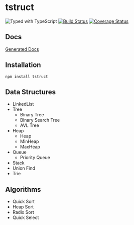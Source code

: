 # tstruct
<!-- Badges -->
![Typed with TypeScript](https://flat.badgen.net/badge/icon/Typed?icon=typescript&label&labelColor=blue&color=555555)
[![Build Status](https://travis-ci.org/powerofsoul/tstruct.svg?branch=master)](https://travis-ci.org/powerofsoul/tstruct)
[![Coverage Status](https://coveralls.io/repos/github/powerofsoul/tstruct/badge.svg?branch=master)](https://coveralls.io/github/powerofsoul/tstruct?branch=master)

<!-- End Badges -->
## Docs
[Generated Docs](https://tstruct.github.io)

## Installation
~~~
npm install tstruct 
~~~

## Data Structures 
- LinkedList
- Tree
    - Binary Tree
    - Binary Search Tree
    - AVL Tree
- Heap
    - Heap
    - MinHeap
    - MaxHeap
- Queue
    - Priority Queue
- Stack
- Union Find
- Trie

## Algorithms
- Quick Sort
- Heap Sort
- Radix Sort
- Quick Select
